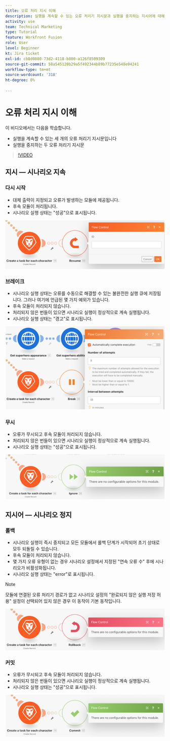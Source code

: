```yaml
---
title: 오류 처리 지시 이해
description: 실행을 계속할 수 있는 오류 처리기 지시문과 실행을 중지하는 지시어에 대해 알아봅니다. [!DNL Adobe Workfront Fusion].
activity: use
team: Technical Marketing
type: Tutorial
feature: Workfront Fusion
role: User
level: Beginner
kt: Jira ticket
exl-id: cb8d0880-73d2-4118-b800-a126f8509309
source-git-commit: 58a545120b29a5f492344b89b77235e548e94241
workflow-type: tm+mt
source-wordcount: '318'
ht-degree: 0%

---
```


# 오류 처리 지시 이해

이 비디오에서는 다음을 학습합니다.

* 실행을 계속할 수 있는 세 개의 오류 처리기 지시문입니다
* 실행을 중지하는 두 오류 처리기 지시문

>[!VIDEO](https://video.tv.adobe.com/v/335305/?quality=12)

## 지시 — 시나리오 지속

### 다시 시작

* 대체 출력이 지정되고 오류가 발생하는 모듈에 제공됩니다.
* 후속 모듈이 처리됩니다.
* 시나리오 실행 상태는 &quot;성공&quot;으로 표시됩니다.

![Resume 지시문 이미지](assets/troubleshooting-and-error-handling-2.png)

### 브레이크

* 시나리오 실행 상태는 오류를 수동으로 해결할 수 있는 불완전한 실행 큐에 저장됩니다. 그러나 여기에 언급된 몇 가지 예외가 있습니다.
* 후속 모듈이 처리되지 않습니다.
* 처리되지 않은 번들이 있으면 시나리오 실행이 정상적으로 계속 실행됩니다.
* 시나리오 실행 상태는 &quot;경고&quot;로 표시됩니다.

![Break 지시어의 이미지](assets/troubleshooting-and-error-handling-3.png)

### 무시

* 오류가 무시되고 후속 모듈이 처리되지 않습니다.
* 처리되지 않은 번들이 있으면 시나리오 실행이 정상적으로 계속 실행됩니다.
* 시나리오 실행 상태는 &quot;성공&quot;으로 표시됩니다.

![Ignore 지시문의 이미지](assets/troubleshooting-and-error-handling-4.png)

## 지시어 — 시나리오 정지

### 롤백

* 시나리오 실행이 즉시 중지되고 모든 모듈에서 롤백 단계가 시작되어 초기 상태로 모두 되돌릴 수 있습니다.
* 후속 모듈이 처리되지 않습니다.
* 몇 가지 오류 유형이 없는 경우 시나리오 설정에서 지정된 &quot;연속 오류 수&quot; 후에 시나리오가 비활성화됩니다.
* 시나리오 실행 상태는 &quot;error&quot;로 표시됩니다.

>[!NOTE]
>
>모듈에 연결된 오류 처리기 경로가 없고 시나리오 설정의 &quot;완료되지 않은 실행 저장 허용&quot; 설정이 선택되어 있지 않은 경우 이 동작이 기본 동작입니다.

![Rollback 지시문의 이미지](assets/troubleshooting-and-error-handling-5.png)

### 커밋

* 오류가 무시되고 후속 모듈이 처리되지 않습니다.
* 처리되지 않은 번들이 있으면 시나리오 실행이 정상적으로 계속 실행됩니다.
* 시나리오 실행 상태는 &quot;성공&quot;으로 표시됩니다.

![Commit 지시문 이미지](assets/troubleshooting-and-error-handling-6.png)
